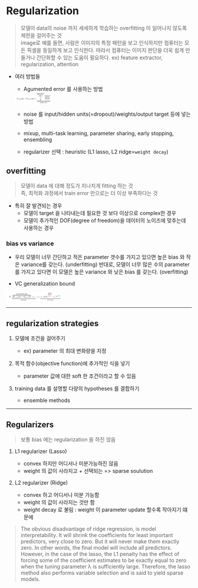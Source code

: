 # Regularization
> 모델이 data의 noise 까지 세세하게 학습하는 overfitting 이 일어나지 않도록 제한을 걸어주는 것 <br>
> image로 예를 들면, 사람은 이미지의 특정 패턴을 보고 인식하지만 컴퓨터는 모든 픽셀을 동일하게 보고 인식한다. 따라서 컴퓨터는 이미지 판단을 더욱 쉽게 만들거나 간단화할 수 있는 도움이 필요하다. ex) feature extractor, regularization, attention

- 여러 방법들
    - Agumented error 를 사용하는 방법 <br>
    <img src="..\images\argument_error.jpeg" alt="alexnet" style="zoom:10%;" />

    - noise 를 input/hidden units(=dropout)/weights/output target 등에 넣는 방법

    - mixup, multi-task learning, parameter sharing, early stopping, ensembling

    - regularizer 선택 : heuristic (L1 lasso, L2 ridge=`weight decay`)


## overfitting

> 모델이 data 에 대해 정도가 지나치게 fitting 하는 것 <br>
> 즉, 최적화 과정에서 train error 만으로는 더 이상 부족하다는 것

- 특히 잘 발견되는 경우
    - 모델이 target 을 나타내는데 필요한 것 보다 이상으로 complex한 경우
    - 모델이 추가적인 DOF(degree of freedom)을 데이터의 노이즈에 맞추는데 사용하는 경우

### bias vs variance

- 우리 모델이 너무 간단하고 적은 parameter 갯수를 가지고 있으면 높은 bias 와 작은 variance를 갖는다. (underfitting) 반대로, 모델이 너무 많은 수의 parameter를 가지고 있다면 이 모델은 높은 variance 와 낮은 bias 를 갖는다. (overfitting)

- VC generalization bound
<img src="..\images\vc_generalization_bound.jpeg" alt="alexnet" style="zoom:15%;" />

---

## regularization strategies

1. 모델에 조건을 걸어주기
    - ex) parameter 의 최대 변화량을 지정

2. 목적 함수(objective function)에 추가적인 식을 넣기
    -  parameter 값에 대한 soft 한 조건이라고 할 수 있음

3. training data 를 설명할 다량의 hypotheses 를 결합하기
    - ensemble methods

---

## Regularizers

> 보통 bias 에는 regularization 을 하진 않음

1. L1 regularizer (Lasso)
    - convex 하지만 어디서나 미분가능하진 않음
    - weight 의 값이 사라지고 + 선택되는 => sparse soulution

2. L2 regularizer (Ridge)
    - convex 하고 어디서나 미분 가능함
    - weight 의 값이 사라지는 것만 함
    - weight decay 로 불림 : weight 이 parameter update 할수록 작아지기 떄문에

> The obvious disadvantage of ridge regression, is model interpretability. It will shrink the coefficients for least important predictors, very close to zero. But it will never make them exactly zero. In other words, the final model will include all predictors. However, in the case of the lasso, the L1 penalty has the effect of forcing some of the coefficient estimates to be exactly equal to zero when the tuning parameter λ is sufficiently large. Therefore, the lasso method also performs variable selection and is said to yield sparse models. 